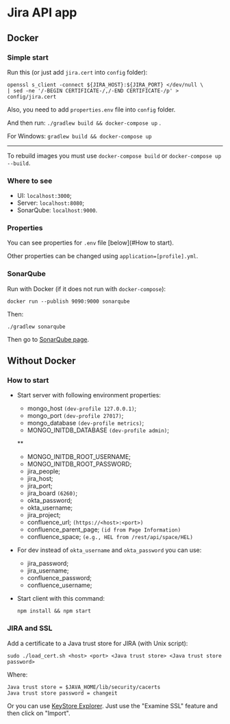 # Jira API app

## Docker

### Simple start

Run this (or just add `jira.cert` into `config` folder):
    
    openssl s_client -connect ${JIRA_HOST}:${JIRA_PORT} </dev/null \
    | sed -ne '/-BEGIN CERTIFICATE-/,/-END CERTIFICATE-/p' > config/jira.cert

Also, you need to add `properties.env` file into `config` folder.

And then run: `./gradlew build && docker-compose up` .

For Windows: `gradlew build && docker-compose up`

***

To rebuild images you must use `docker-compose build` or 
`docker-compose up --build`.

### Where to see

- UI: `localhost:3000`;
- Server: `localhost:8080`;
- SonarQube: `localhost:9000`.

### Properties

You can see properties for `.env` file [below](#How to start).

Other properties can be changed using `application=[profile].yml`.

### SonarQube

Run with Docker (if it does not run with `docker-compose`):
        
    docker run --publish 9090:9000 sonarqube
    
Then:
    
    ./gradlew sonarqube    
   
Then go to [SonarQube page](http://127.0.0.1:9000).
      
## Without Docker

### How to start

- Start server with following environment properties:

    - mongo_host `(dev-profile 127.0.0.1)`;
    - mongo_port `(dev-profile 27017)`;
    - mongo_database `(dev-profile metrics)`;
    - MONGO_INITDB_DATABASE `(dev-profile admin)`;
    
    **
    
    - MONGO_INITDB_ROOT_USERNAME;
    - MONGO_INITDB_ROOT_PASSWORD;
    - jira_people;
    - jira_host; 
    - jira_port; 
    - jira_board `(6260)`;
    - okta_password;
    - okta_username;
    - jira_project;
    - confluence_url; `(https://<host>:<port>)`
    - confluence_parent_page; `(id from Page Information)`
    - confluence_space; `(e.g., HEL from /rest/api/space/HEL)`
    

- For dev instead of `okta_username` and `okta_password` you can use:

    - jira_password;
    - jira_username;
    - confluence_password;
    - confluence_username;

- Start client with this command:

      npm install && npm start

### JIRA and SSL

Add a certificate to a Java trust store for JIRA (with Unix script):

    sudo ./load_cert.sh <host> <port> <Java trust store> <Java trust store password>
     
Where:
    
    Java trust store = $JAVA_HOME/lib/security/cacerts
    Java trust store password = changeit 
       
Or you can use [KeyStore Explorer](http://keystore-explorer.org/).
Just use the "Examine SSL" feature and then click on "Import".
